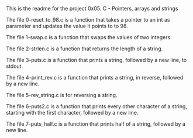 This is the readme for the project 0x05. C - Pointers, arrays and strings

The file 0-reset_to_98.c is a function that takes a pointer to an int as parameter and updates the value it points to to 98.

The file 1-swap.c is a function that swaps the values of two integers.

The file 2-strlen.c is a function that returns the length of a string.

The file 3-puts.c is a function that prints a string, followed by a new line, to stdout.

The file 4-print_rev.c is a function that prints a string, in reverse, followed by a new line.

The file 5-rev_string.c is for reversing a string.

The file 6-puts2.c is a function that prints every other character of a string, starting with the first character, followed by a new line.

The file 7-puts_half.c is a function that prints half of a string, followed by a new line.


